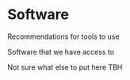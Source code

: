 # Software

Recommendations for tools to use

Software that we have access to

Not sure what else to put here TBH
